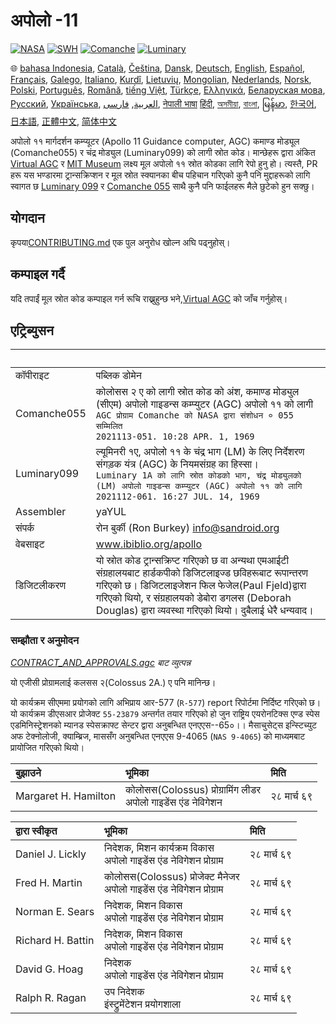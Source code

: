 # अपोलो -11

[![NASA][1]][2]
[![SWH]][SWH_URL]
[![Comanche]][ComancheMilestone]
[![Luminary]][LuminaryMilestone]

🌐
[bahasa Indonesia][ID],
[Català][CA],
[Čeština][CZ],
[Dansk][DA],
[Deutsch][DE],
[English][EN],
[Español][ES],
[Français][FR],
[Galego][GL],
[Italiano][IT],
[Kurdî][KU],
[Lietuvių][LT],
[Mongolian][MN],
[Nederlands][NL],
[Norsk][NO],
[Polski][PL],
[Português][PT_BR],
[Română][RO],
[tiếng Việt][VI],
[Türkçe][TR],
[Ελληνικά][GR],
[Беларуская мова][BE],
[Русский][RU],
[Українська][UK],
[العربية][AR],
[فارسی][FA],
[नेपाली भाषा][NE]
[हिंदी][HI_IN],
[অসমীয়া][AS_IN],
[বাংলা][BD_BN],
[မြန်မာ][MM],
[한국어][KO_KR],
[日本語][JA],
[正體中文][ZH_TW],
[简体中文][ZH_CN]

[AR]:README.ar.md
[AS_IN]:README.as_in.md
[BD_BN]:README.bd_bn.md
[BE]:README.be.md
[CA]:README.ca.md
[CZ]:README.cz.md
[DA]:README.da.md
[DE]:README.de.md
[EN]:../README.md
[ES]:README.es.md
[FA]:README.fa.md
[FR]:README.fr.md
[GL]:README.gl.md
[GR]:README.gr.md
[HI_IN]:README.hi_in.md
[ID]:README.id.md
[IT]:README.it.md
[JA]:README.ja.md
[KO_KR]:README.ko_kr.md
[KU]:README.ku.md
[LT]:README.lt.md
[MM]:README.mm.md
[MN]:README.mn.md
[NE]:README.ne.md
[NL]:README.nl.md
[NO]:README.no.md
[PL]:README.pl.md
[PT_BR]:README.pt_br.md
[RO]:README.ro.md
[RU]:README.ru.md
[TR]:README.tr.md
[UK]:README.ua.md
[VI]:README.vi.md
[ZH_CN]:README.zh_cn.md
[ZH_TW]:README.zh_tw.md

अपोलो ११ मार्गदर्शन कम्प्यूटर (Apollo 11 Guidance computer, AGC) कमाण्ड मोड्यूल   (Comanche055) र चंद्र मोड्युल (Luminary099)  को लागी स्रोत कोड। मान्छेहरू द्वारा अंकित [Virtual AGC][3] र [MIT Museum][4] लक्ष्य मूल अपोलो ११ स्रोत कोडका लागि रेपो हुनु हो। त्यस्तै, PR हरू यस भण्डारमा ट्रान्सक्रिप्शन र मूल स्रोत स्क्यानका बीच पहिचान गरिएको कुनै पनि मुद्दाहरूको लागि स्वागत छ [Luminary 099][5] र [Comanche 055][6] साथै कुनै पनि फाईलहरू मैले छुटेको हुन सक्छु।

## योगदान

 कृपया[CONTRIBUTING.md][7] एक पुल अनुरोध खोल्न अघि पढ्नुहोस्।

## कम्पाइल गर्दै

यदि तपाईं मूल स्रोत कोड कम्पाइल गर्न रूचि राख्नुहुन्छ भने,[Virtual AGC][8] को जाँच गर्नुहोस्।

## एट्रिब्युसन

&nbsp;      | &nbsp;
:---------- | :-----
कॉपीराइट      | पब्लिक डोमेन
Comanche055 | कोलोसस २ ए को लागी स्रोत कोड को अंश, कमाण्ड मोड्युल (सीएम) अपोलो गाइडन्स कम्प्युटर (AGC) अपोलो ११ को लागी <br>`AGC प्रोग्राम Comanche को NASA द्वारा संशोधन ० 055 सम्मिलित`<br>`2021113-051. 10:28 APR. 1, 1969`
Luminary099 |  ल्यूमिनरी १ए, अपोलो ११ के चंद्र भाग (LM) के लिए निर्देशरण संगड़क यंत्र (AGC) के नियमसंग्रह का हिस्सा। <br>`Luminary 1A को लागि स्रोत कोडको भाग, चंद्र मोड्युलको (LM) अपोलो गाइडन्स कम्प्युटर (AGC) अपोलो ११ को लागि`<br>`2021112-061. 16:27 JUL. 14, 1969`
Assembler     | yaYUL
संपर्क     | रोन बुर्की (Ron Burkey) <info@sandroid.org>
वेबसाइट      | www.ibiblio.org/apollo
डिजिटलीकरण   | यो स्रोत कोड ट्रान्सक्रिप्ट गरिएको छ वा अन्यथा एमआईटी संग्रहालयबाट हार्डकपीको डिजिटलाइज्ड छविहरूबाट रूपान्तरण गरिएको छ। डिजिटलाइजेशन फिल फेजेल(Paul Fjeld)द्वारा गरिएको थियो, र संग्रहालयको डेबोरा डगलस (Deborah Douglas) द्वारा व्यवस्था गरिएको थियो। दुबैलाई धेरै धन्यवाद।

### सम्झौता र अनुमोदन

*[CONTRACT_AND_APPROVALS.agc] बाट व्युत्पन्न*

यो एजीसी प्रोग्रामलाई कलसस २(Colossus 2A.) ए पनि मानिन्छ।

यो कार्यक्रम सीएममा प्रयोगको लागि अभिप्राय आर-577 (`R-577`) report रिपोर्टमा निर्दिष्ट गरिएको छ। यो कार्यक्रम डीएसआर प्रोजेक्ट `55-23879` अन्तर्गत तयार गरिएको हो जुन राष्ट्रिय एयरोनटिक्स एण्ड स्पेस एडमिनिस्ट्रेशनको म्यानड स्पेसक्राफ्ट सेन्टर द्वारा अनुबन्धित एनएएस--65०।। मैसाचुसेट्स इन्स्टिच्युट अफ टेक्नोलोजी, क्याम्ब्रिज, माससँग अनुबन्धित एनएएस 9-4065 (`NAS 9-4065`) को माध्यमबाट प्रायोजित गरिएको थियो।

बुझाउने              | भूमिका | मिति
:------------------- | :---- | :---
Margaret H. Hamilton | कोलोसस(Colossus) प्रोग्रामिंग लीडर<br>अपोलो गाइडेंस एंड नेविगेशन | २८ मार्च ६९

द्वारा स्वीकृत      | भूमिका | मिति
:---------------- | :---- | :---
Daniel J. Lickly  | निदेशक, मिशन कार्यक्रम विकास<br>अपोलो गाइडेंस एंड नेविगेशन प्रोग्राम | २८ मार्च ६९
Fred H. Martin    | कोलोसस(Colossus) प्रोजेक्ट मैनेजर<br>अपोलो गाइडेंस एंड नेविगेशन प्रोग्राम | २८ मार्च ६९
Norman E. Sears   | निदेशक, मिशन विकास<br>अपोलो गाइडेंस एंड नेविगेशन प्रोग्राम | २८ मार्च ६९
Richard H. Battin | निदेशक, मिशन विकास<br>अपोलो गाइडेंस एंड नेविगेशन प्रोग्राम | २८ मार्च ६९
David G. Hoag     | निदेशक<br>अपोलो गाइडेंस एंड नेविगेशन प्रोग्राम | २८ मार्च ६९
Ralph R. Ragan    | उप निदेशक<br>इंस्ट्रुमेंटेशन प्रयोगशाला | २८ मार्च ६९

[CONTRACT_AND_APPROVALS.agc]:https://github.com/chrislgarry/Apollo-11/blob/master/Comanche055/CONTRACT_AND_APPROVALS.agc
[1]:https://flat.badgen.net/badge/NASA/Mission%20Overview/0B3D91
[2]:https://www.nasa.gov/mission_pages/apollo/missions/apollo11.html
[3]:http://www.ibiblio.org/apollo/
[4]:http://web.mit.edu/museum/
[5]:http://www.ibiblio.org/apollo/ScansForConversion/Luminary099/
[6]:http://www.ibiblio.org/apollo/ScansForConversion/Comanche055/
[7]:https://github.com/chrislgarry/Apollo-11/blob/master/CONTRIBUTING.md
[8]:https://github.com/rburkey2005/virtualagc
[SWH]:https://flat.badgen.net/badge/Software%20Heritage/Archive/0B3D91
[SWH_URL]:https://archive.softwareheritage.org/browse/origin/https://github.com/chrislgarry/Apollo-11/
[Comanche]:https://flat.badgen.net/github/milestones/chrislgarry/Apollo-11/1
[ComancheMilestone]:https://github.com/chrislgarry/Apollo-11/milestone/1
[Luminary]:https://flat.badgen.net/github/milestones/chrislgarry/Apollo-11/2
[LuminaryMilestone]:https://github.com/chrislgarry/Apollo-11/milestone/2
